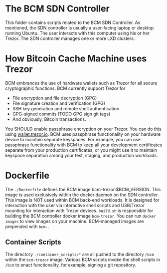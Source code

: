 # The BCM SDN Controller

This folder contains scripts related to the BCM SDN Controller. As mentioned, the SDN controller is usually a user-facing laptop or desktop running Ubuntu. The user interacts with this computer using his or her Trezor. The SDN controller manages one or more LXD clusters.

# How Bitcoin Cache Machine uses Trezor

BCM embrances the use of hardware wallets such as Trezor for all secure cryptographic functions. BCM currently support Trezor for 

* File encryption and file decryption (GPG)
* File signature creation and verification (GPG)
* SSH key generation and remote shell authentication
* GPG-signed commits (TODO GPG sign git tags)
* And obviously, Bitcoin transactions.

You SHOULD enable passphrase encryption on your Trezor. You can do this using [wallet.trezor.io](wallet.trezor.io). BCM uses passphrase functionality on your hardware device to maintain separate keyspaces. For example, you can use passphrase functionality with BCM to keep all your development certificates separate from your production certificates, or you might use it to maintain keyspace separation among your test, staging, and production workloads.

# Dockerfile

The `./Dockerfile` defines the BCM image bcm-trezor:$BCM_VERSION. This image is used exclusively within the docker daemon on the SDN controller. This image is NOT used within BCM back-end workloads. It is designed for interaction with the user via interactive shell scripts and USB/Trezor mounting for interaction with Trezor devices.  `build.sh` is responsible for building the BCM controller docker image `bcm-trezor`. You can run `docker images` to view images on your machine. BCM-managed images are prepended with `bcm-`.

## Container Scripts

The directory `./container_scripts/*` are all pushed to the directory `/bcm` within the `bcm-trezor` image. Various BCM scripts invoke the shell scripts in `/bcm` to enact functionality, for example, signing a git repository.
